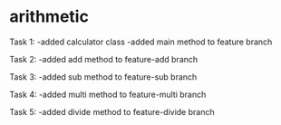 # arithmetic

Task 1:
    -added calculator class
    -added main method to feature branch

Task 2:
    -added add method to feature-add branch

Task 3:
    -added sub method to feature-sub branch

Task 4:
    -added multi method to feature-multi branch

Task 5:
    -added divide method to feature-divide branch
